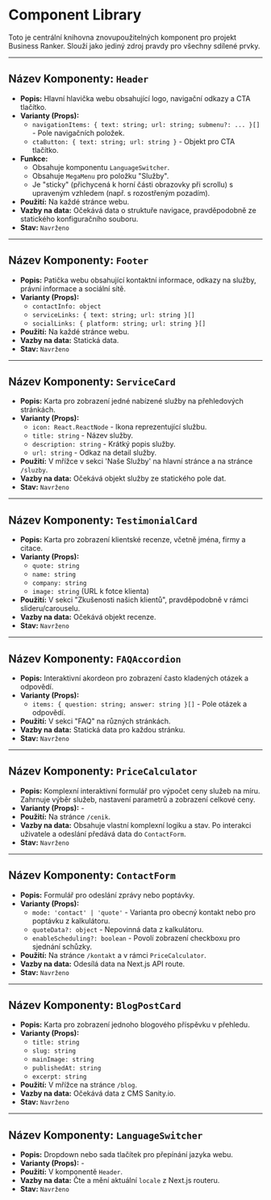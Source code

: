 # Component Library

Toto je centrální knihovna znovupoužitelných komponent pro projekt Business Ranker. Slouží jako jediný zdroj pravdy pro všechny sdílené prvky.

---

## Název Komponenty: `Header`
- **Popis:** Hlavní hlavička webu obsahující logo, navigační odkazy a CTA tlačítko.
- **Varianty (Props):**
  - `navigationItems: { text: string; url: string; submenu?: ... }[]` - Pole navigačních položek.
  - `ctaButton: { text: string; url: string }` - Objekt pro CTA tlačítko.
- **Funkce:**
  - Obsahuje komponentu `LanguageSwitcher`.
  - Obsahuje `MegaMenu` pro položku "Služby".
  - Je "sticky" (přichycená k horní části obrazovky při scrollu) s upraveným vzhledem (např. s rozostřeným pozadím).
- **Použití:** Na každé stránce webu.
- **Vazby na data:** Očekává data o struktuře navigace, pravděpodobně ze statického konfiguračního souboru.
- **Stav:** `Navrženo`

---

## Název Komponenty: `Footer`
- **Popis:** Patička webu obsahující kontaktní informace, odkazy na služby, právní informace a sociální sítě.
- **Varianty (Props):**
  - `contactInfo: object`
  - `serviceLinks: { text: string; url: string }[]`
  - `socialLinks: { platform: string; url: string }[]`
- **Použití:** Na každé stránce webu.
- **Vazby na data:** Statická data.
- **Stav:** `Navrženo`

---

## Název Komponenty: `ServiceCard`
- **Popis:** Karta pro zobrazení jedné nabízené služby na přehledových stránkách.
- **Varianty (Props):**
  - `icon: React.ReactNode` - Ikona reprezentující službu.
  - `title: string` - Název služby.
  - `description: string` - Krátký popis služby.
  - `url: string` - Odkaz na detail služby.
- **Použití:** V mřížce v sekci 'Naše Služby' na hlavní stránce a na stránce `/sluzby`.
- **Vazby na data:** Očekává objekt služby ze statického pole dat.
- **Stav:** `Navrženo`

---

## Název Komponenty: `TestimonialCard`
- **Popis:** Karta pro zobrazení klientské recenze, včetně jména, firmy a citace.
- **Varianty (Props):**
  - `quote: string`
  - `name: string`
  - `company: string`
  - `image: string` (URL k fotce klienta)
- **Použití:** V sekci "Zkušenosti našich klientů", pravděpodobně v rámci slideru/carouselu.
- **Vazby na data:** Očekává objekt recenze.
- **Stav:** `Navrženo`

---

## Název Komponenty: `FAQAccordion`
- **Popis:** Interaktivní akordeon pro zobrazení často kladených otázek a odpovědí.
- **Varianty (Props):**
  - `items: { question: string; answer: string }[]` - Pole otázek a odpovědí.
- **Použití:** V sekci "FAQ" na různých stránkách.
- **Vazby na data:** Statická data pro každou stránku.
- **Stav:** `Navrženo`

---

## Název Komponenty: `PriceCalculator`
- **Popis:** Komplexní interaktivní formulář pro výpočet ceny služeb na míru. Zahrnuje výběr služeb, nastavení parametrů a zobrazení celkové ceny.
- **Varianty (Props):** -
- **Použití:** Na stránce `/cenik`.
- **Vazby na data:** Obsahuje vlastní komplexní logiku a stav. Po interakci uživatele a odeslání předává data do `ContactForm`.
- **Stav:** `Navrženo`

---

## Název Komponenty: `ContactForm`
- **Popis:** Formulář pro odeslání zprávy nebo poptávky.
- **Varianty (Props):**
  - `mode: 'contact' | 'quote'` - Varianta pro obecný kontakt nebo pro poptávku z kalkulátoru.
  - `quoteData?: object` - Nepovinná data z kalkulátoru.
  - `enableScheduling?: boolean` - Povolí zobrazení checkboxu pro sjednání schůzky.
- **Použití:** Na stránce `/kontakt` a v rámci `PriceCalculator`.
- **Vazby na data:** Odesílá data na Next.js API route.
- **Stav:** `Navrženo`

---

## Název Komponenty: `BlogPostCard`
- **Popis:** Karta pro zobrazení jednoho blogového příspěvku v přehledu.
- **Varianty (Props):**
  - `title: string`
  - `slug: string`
  - `mainImage: string`
  - `publishedAt: string`
  - `excerpt: string`
- **Použití:** V mřížce na stránce `/blog`.
- **Vazby na data:** Očekává data z CMS Sanity.io.
- **Stav:** `Navrženo`

---

## Název Komponenty: `LanguageSwitcher`
- **Popis:** Dropdown nebo sada tlačítek pro přepínání jazyka webu.
- **Varianty (Props):** -
- **Použití:** V komponentě `Header`.
- **Vazby na data:** Čte a mění aktuální `locale` z Next.js routeru.
- **Stav:** `Navrženo`